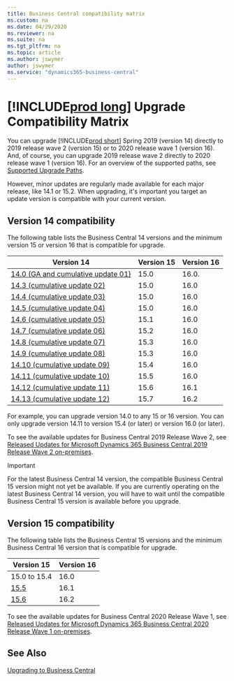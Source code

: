```yaml
---
title: Business Central compatibility matrix
ms.custom: na
ms.date: 04/29/2020
ms.reviewer: na
ms.suite: na
ms.tgt_pltfrm: na
ms.topic: article
ms.author: jswymer
author: jswymer
ms.service: "dynamics365-business-central"
---
```


# [!INCLUDE[prod long](../developer/includes/prodlong.md)] Upgrade Compatibility Matrix

You can upgrade [!INCLUDE[prod short](../developer/includes/prodshort.md)] Spring 2019 (version 14) directly to 2019 release wave 2 (version 15) or to 2020 release wave 1 (version 16). And, of course, you can upgrade 2019 release wave 2 directly to 2020 release wave 1 (version 16). For an overview of the supported paths, see [Supported Upgrade Paths](upgrade-paths.md).

However, minor updates are regularly made available for each major release, like 14.1 or 15.2. When upgrading, it's important you target an update version is compatible with your current version.

## Version 14 compatibility

The following table lists the Business Central 14 versions and the minimum version 15 or version 16 that is compatible for upgrade.

|Version 14|Version 15|Version 16|
|----------|----------|----------|
|[14.0 (GA and cumulative update 01)](https://support.microsoft.com/help/4501146)|15.0|16.0.
|[14.3 (cumulative update 02)](https://support.microsoft.com/help/4514872)|15.0|16.0
|[14.4 (cumulative update 03)](https://support.microsoft.com/help/4515445)|15.0|16.0
|[14.5 (cumulative update 04)](https://support.microsoft.com/help/4518535)|15.0|16.0
|[14.6 (cumulative update 05)](https://support.microsoft.com/help/4522949)|15.1|16.0
|[14.7 (cumulative update 06)](https://support.microsoft.com/help/4528705)|15.2|16.0
|[14.8 (cumulative update 07)](https://support.microsoft.com/help/4533396)|15.3|16.0
|[14.9 (cumulative update 08)](https://support.microsoft.com/help/4536555)|15.3|16.0
|[14.10 (cumulative update 09)](https://support.microsoft.com/help/4539529)|15.4|16.0
|[14.11 (cumulative update 10)](https://support.microsoft.com/help/4538887)|15.5|16.0
|[14.12 (cumulative update 11)](https://support.microsoft.com/help/4549677)|15.6|16.1
|[14.13 (cumulative update 12)](https://support.microsoft.com/help/4549684)|15.7|16.2

For example, you can upgrade version 14.0 to any 15 or 16 version. You can only upgrade version 14.11 to version 15.4 (or later) or version 16.0 (or later).

To see the available updates for Business Central 2019 Release Wave 2, see [Released Updates for Microsoft Dynamics 365 Business Central 2019 Release Wave 2 on-premises](https://support.microsoft.com/help/4528706).
  
> [!IMPORTANT]
> For the latest Business Central 14 version, the compatible Business Central 15 version might not yet be available. If you are currently operating on the latest Business Central 14 version, you will have to wait until the compatible Business Central 15 version is available before you upgrade.

## Version 15 compatibility

The following table lists the Business Central 15 versions and the minimum Business Central 16 version that is compatible for upgrade.

|Version 15|Version 16|
|----------|----------|
|15.0 to 15.4|16.0|
|[15.5](https://support.microsoft.com/help/4549678)|16.1|
|[15.6](https://support.microsoft.com/help/4549685)|16.2|


To see the available updates for Business Central 2020 Release Wave 1, see [Released Updates for Microsoft Dynamics 365 Business Central 2020 Release Wave 1 on-premises](https://support.microsoft.com/help/4549687).

## See Also

[Upgrading to Business Central](upgrading-to-business-central.md)  
